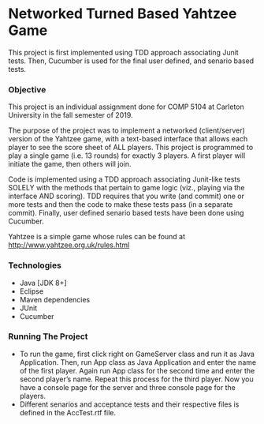 # Networked Turned Based Yahtzee Game
This project is first implemented using TDD approach associating Junit tests. Then, Cucumber is used for the final user defined, and senario based tests.

###  Objective
This project is an individual assignment done for COMP 5104 at Carleton University in the fall semester of 2019.


The purpose of the project was to implement a networked (client/server) version of the Yahtzee game, with a text-based interface that allows each player to see the score sheet of ALL players. This project is programmed to play a single game (i.e. 13 rounds) for exactly 3 players. A first player will initiate the game, then others will join.

Code is implemented using a TDD approach associating Junit-like tests SOLELY with the methods that pertain to game logic (viz., playing via the interface AND scoring).
TDD requires that you write (and commit) one or more tests and then the code to make these tests pass (in a separate commit). 
Finally, user defined senario based tests have been done using Cucumber.

Yahtzee is a simple game whose rules can be found at http://www.yahtzee.org.uk/rules.html


### Technologies
* Java [JDK 8+]
* Eclipse
* Maven dependencies
* JUnit
* Cucumber

### Running The Project
* To run the game, first click right on GameServer class and run it as Java Application. Then, run App class as Java Application and enter the name of the first player. Again run App class for the second time and enter the second player’s name. Repeat this process for the third player. Now you have a console page for the server and three console page for the players.
* Different senarios and acceptance tests and their respective files is defined in the AccTest.rtf file.
